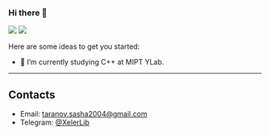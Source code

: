 ### Hi there 👋

<p align="left">
    <img src="https://img.shields.io/badge/Age-19-darkblue" />
    <img src="https://img.shields.io/badge/Languages-English%2FBelarusian%2FRussian-red" />
</p>

Here are some ideas to get you started:

- 🔭 I’m currently studying C++ at MIPT YLab.

---

## Contacts
* Email: [taranov.sasha2004@gmail.com](mailto:taranov.sasha2004@gmail.com)
* Telegram: [@XelerLib](https://t.me/XelerLib)
